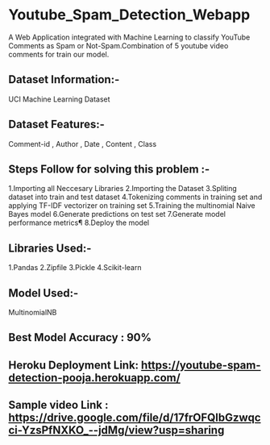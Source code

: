 # Youtube_Spam_Detection_Webapp
A Web Application integrated with Machine Learning to classify YouTube Comments as Spam or Not-Spam.Combination of 5 youtube video comments for train our model.
## Dataset Information:-
UCI Machine Learning Dataset
## Dataset Features:-
Comment-id , Author , Date , Content , Class
## Steps Follow for solving this problem :-
1.Importing all Neccesary Libraries
2.Importing the Dataset
3.Spliting dataset into train and test dataset
4.Tokenizing comments in training set and applying TF-IDF vectorizer on training set
5.Training the multinomial Naive Bayes model
6.Generate predictions on test set
7.Generate model performance metrics¶
8.Deploy the model 
## Libraries Used:-
1.Pandas
2.Zipfile
3.Pickle
4.Scikit-learn
## Model Used:-
MultinomialNB
## Best Model Accuracy : 90%
## Heroku Deployment Link: https://youtube-spam-detection-pooja.herokuapp.com/
## Sample video Link : https://drive.google.com/file/d/17frOFQlbGzwqcci-YzsPfNXKO_--jdMg/view?usp=sharing
